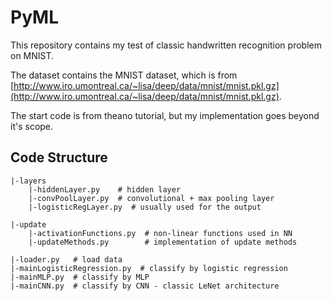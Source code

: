 # PyML
This repository contains my test of classic handwritten recognition problem on MNIST. 

The dataset contains the MNIST dataset, which is from [http://www.iro.umontreal.ca/~lisa/deep/data/mnist/mnist.pkl.gz](http://www.iro.umontreal.ca/~lisa/deep/data/mnist/mnist.pkl.gz). 

The start code is from theano tutorial, but my implementation goes beyond it's scope.


## Code Structure
```
|-layers
    |-hiddenLayer.py    # hidden layer
    |-convPoolLayer.py  # convolutional + max pooling layer
    |-logisticRegLayer.py  # usually used for the output
```

```
|-update
    |-activationFunctions.py  # non-linear functions used in NN
    |-updateMethods.py        # implementation of update methods
```

```
|-loader.py   # load data
|-mainLogisticRegression.py  # classify by logistic regression
|-mainMLP.py  # classify by MLP
|-mainCNN.py  # classify by CNN - classic LeNet architecture  
```
